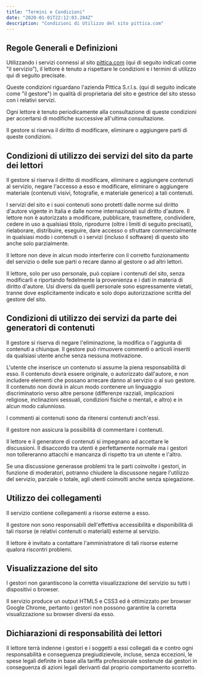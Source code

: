 ```yaml
---
title: "Termini e Condizioni"
date: "2020-01-01T22:12:03.284Z"
description: "Condizioni di Utilizzo del sito pittica.com"
---
```


## Regole Generali e Definizioni

Utilizzando i servizi connessi al sito [pittica.com](https://pittica.com/) (qui di seguito indicati come "il servizio"), il lettore è tenuto a rispettare le condizioni e i termini di utilizzo qui di seguito precisate.

Queste condizioni riguardano l'azienda Pittica S.r.l.s. (qui di seguito indicate come "il gestore") in qualità di proprietaria del sito e gestrice del sito stesso con i relativi servizi.

Ogni lettore è tenuto periodicamente alla consultazione di queste condizioni per accertarsi di modifiche successive all'ultima consultazione.

Il gestore si riserva il diritto di modificare, eliminare o aggiungere parti di queste condizioni.

## Condizioni di utilizzo dei servizi del sito da parte dei lettori

Il gestore si riserva il diritto di modificare, eliminare o aggiungere contenuti al servizio, negare l'accesso a esso e modificare, eliminare o aggiungere materiale (contenuti visivi, fotografie, e materiale generico) a tali contenuti.

I servizi del sito e i suoi contenuti sono protetti dalle norme sul diritto d'autore vigente in Italia e dalle norme internazionali sul diritto d'autore. Il lettore non è autorizzato a modificare, pubblicare, trasmettere, condividere, cedere in uso a qualsiasi titolo, riprodurre (oltre i limiti di seguito precisati), rielaborare, distribuire, eseguire, dare accesso o sfruttare commercialmente in qualsiasi modo i contenuti o i servizi (incluso il software) di questo sito anche solo parzialmente.

Il lettore non deve in alcun modo interferire con il corretto funzionamento del servizio o delle sue parti o recare danno al gestore o ad altri lettori.

Il lettore, solo per uso personale, può copiare i contenuti del sito, senza modificarli e riportando fedelmente la provenienza e i dati in materia di diritto d'autore. Usi diversi da quelli personale sono espressamente vietati, tranne dove esplicitamente indicato e solo dopo autorizzazione scritta del gestore del sito.

## Condizioni di utilizzo dei servizi da parte dei generatori di contenuti

Il gestore si riserva di negare l'eliminazione, la modifica o l'aggiunta di contenuti a chiunque. Il gestore può rimuovere commenti o articoli inseriti da qualsiasi utente anche senza nessuna motivazione.

L'utente che inserisce un contenuto si assume la piena responsabilità di esso. Il contenuto dovrà essere originale, o autorizzato dall'autore, e non includere elementi che possano arrecare danno al servizio o al suo gestore. Il contenuto non dovrà in alcun modo contenere un linguaggio discriminatorio verso altre persone (differenze razziali, implicazioni religiose, inclinazioni sessuali, condizioni fisiche o mentali, e altro) e in alcun modo calunnioso.

I commenti ai contenuti sono da ritenersi contenuti anch'essi.

Il gestore non assicura la possibilità di commentare i contenuti.

Il lettore e il generatore di contenuti si impegnano ad accettare le discussioni. Il disaccordo tra utenti è perfettamente normale ma i gestori non tollereranno attacchi e mancanza di rispetto tra un utente e l'altro.

Se una discussione generasse problemi tra le parti coinvolte i gestori, in funzione di moderatori, potranno chiudere la discussone negare l'utilizzo del servizio, parziale o totale, agli utenti coinvolti anche senza spiegazione.

## Utilizzo dei collegamenti

Il servizio contiene collegamenti a risorse esterne a esso.

Il gestore non sono responsabili dell'effettiva accessibilità e disponibilità di tali risorse (e relativi contenuti o materiali) esterne al servizio.

Il lettore è invitato a contattare l'amministratore di tali risorse esterne qualora riscontri problemi.

## Visualizzazione del sito

I gestori non garantiscono la corretta visualizzazione del servizio su tutti i dispositivi o browser.

Il servizio produce un output HTML5 e CSS3 ed è ottimizzato per browser Google Chrome, pertanto i gestori non possono garantire la corretta visualizzazione su browser diversi da esso.

## Dichiarazioni di responsabilità dei lettori

Il lettore terrà indenne i gestori e i soggetti a essi collegati da e contro ogni responsabilità e conseguenza pregiudizievole, incluse, senza eccezioni, le spese legali definite in base alla tariffa professionale sostenute dai gestori in conseguenza di azioni legali derivanti dal proprio comportamento scorretto.
